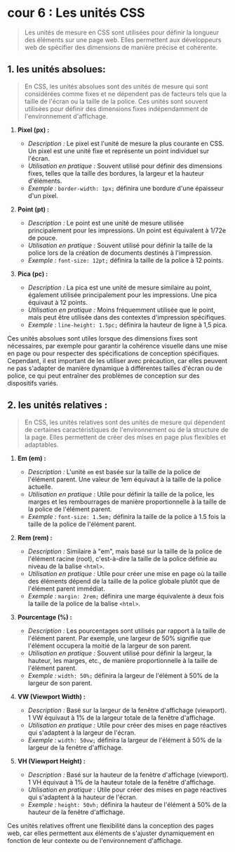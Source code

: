 # cour 6 : **Les unités CSS**


>Les unités de mesure en CSS sont utilisées pour définir la longueur  des éléments sur une page web. Elles permettent aux développeurs web de spécifier des dimensions de manière précise et cohérente. 


## 1. **les unités absolues:**

>En CSS, les unités absolues sont des unités de mesure qui sont considérées comme fixes et ne dépendent pas de facteurs tels que la taille de l'écran ou la taille de la police. Ces unités sont souvent utilisées pour définir des dimensions fixes indépendamment de l'environnement d'affichage. 


1. **Pixel (px) :**
   - *Description :* Le pixel est l'unité de mesure la plus courante en CSS. Un pixel est une unité fixe et représente un point individuel sur l'écran.
   - *Utilisation en pratique :* Souvent utilisé pour définir des dimensions fixes, telles que la taille des bordures, la largeur et la hauteur d'éléments.
   - *Exemple :* `border-width: 1px;` définira une bordure d'une épaisseur d'un pixel.

2. **Point (pt) :**
   - *Description :* Le point est une unité de mesure utilisée principalement pour les impressions. Un point est équivalent à 1/72e de pouce.
   - *Utilisation en pratique :* Souvent utilisé pour définir la taille de la police lors de la création de documents destinés à l'impression.
   - *Exemple :* `font-size: 12pt;` définira la taille de la police à 12 points.

3. **Pica (pc) :**
   - *Description :* La pica est une unité de mesure similaire au point, également utilisée principalement pour les impressions. Une pica équivaut à 12 points.
   - *Utilisation en pratique :* Moins fréquemment utilisée que le point, mais peut être utilisée dans des contextes d'impression spécifiques.
   - *Exemple :* `line-height: 1.5pc;` définira la hauteur de ligne à 1,5 pica.

Ces unités absolues sont utiles lorsque des dimensions fixes sont nécessaires, par exemple pour garantir la cohérence visuelle dans une mise en page ou pour respecter des spécifications de conception spécifiques. Cependant, il est important de les utiliser avec précaution, car elles peuvent ne pas s'adapter de manière dynamique à différentes tailles d'écran ou de police, ce qui peut entraîner des problèmes de conception sur des dispositifs variés.








## 2. **les unités relatives :**

>En CSS, les unités relatives sont des unités de mesure qui dépendent de certaines caractéristiques de l'environnement ou de la structure de la page. Elles permettent de créer des mises en page plus flexibles et adaptables. 

1. **Em (em) :**
   - *Description :* L'unité ``em`` est basée sur la taille de la police de l'élément parent. Une valeur de 1em équivaut à la taille de la police actuelle.
   - *Utilisation en pratique :* Utile pour définir la taille de la police, les marges et les rembourrages de manière proportionnelle à la taille de la police de l'élément parent.
   - *Exemple :* `font-size: 1.5em;` définira la taille de la police à 1.5 fois la taille de la police de l'élément parent.

2. **Rem (rem) :**
   - *Description :* Similaire à "em", mais basé sur la taille de la police de l'élément racine (root), c'est-à-dire la taille de la police définie au niveau de la balise `<html>`.
   - *Utilisation en pratique :* Utile pour créer une mise en page où la taille des éléments dépend de la taille de la police globale plutôt que de l'élément parent immédiat.
   - *Exemple :* `margin: 2rem;` définira une marge équivalente à deux fois la taille de la police de la balise `<html>`.

3. **Pourcentage (%) :**
   - *Description :* Les pourcentages sont utilisés par rapport à la taille de l'élément parent. Par exemple, une largeur de 50% signifie que l'élément occupera la moitié de la largeur de son parent.
   - *Utilisation en pratique :* Souvent utilisé pour définir la largeur, la hauteur, les marges, etc., de manière proportionnelle à la taille de l'élément parent.
   - *Exemple :* `width: 50%;` définira la largeur de l'élément à 50% de la largeur de son parent.

4. **VW (Viewport Width) :**
   - *Description :* Basé sur la largeur de la fenêtre d'affichage (viewport). 1 VW équivaut à 1% de la largeur totale de la fenêtre d'affichage.
   - *Utilisation en pratique :* Utile pour créer des mises en page réactives qui s'adaptent à la largeur de l'écran.
   - *Exemple :* `width: 50vw;` définira la largeur de l'élément à 50% de la largeur de la fenêtre d'affichage.

5. **VH (Viewport Height) :**
   - *Description :* Basé sur la hauteur de la fenêtre d'affichage (viewport). 1 VH équivaut à 1% de la hauteur totale de la fenêtre d'affichage.
   - *Utilisation en pratique :* Utile pour créer des mises en page réactives qui s'adaptent à la hauteur de l'écran.
   - *Exemple :* `height: 50vh;` définira la hauteur de l'élément à 50% de la hauteur de la fenêtre d'affichage.

Ces unités relatives offrent une flexibilité dans la conception des pages web, car elles permettent aux éléments de s'ajuster dynamiquement en fonction de leur contexte ou de l'environnement d'affichage.